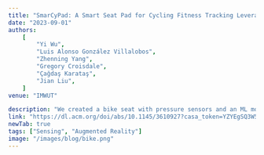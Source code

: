 ```yaml
---
title: "SmarCyPad: A Smart Seat Pad for Cycling Fitness Tracking Leveraging Low-cost Conductive Fabric Sensors"
date: "2023-09-01"
authors:
    [
        "Yi Wu",
        "Luis Alonso González Villalobos",
        "Zhenning Yang",
        "Gregory Croisdale",
        "Çağdaş Karataş",
        "Jian Liu",
    ]
venue: "IMWUT"

description: "We created a bike seat with pressure sensors and an ML model which can estimate the user's pose and peddling cadence."
link: "https://dl.acm.org/doi/abs/10.1145/3610927?casa_token=YZYEgSQ3W5IAAAAA:r-9Rv1Yp6AKF27_el1GybLz9yHmP9oTJJcdEjff8yIivAler-fl-d-DiNvjaOYsKkpO3h8Ci759ggA"
newTab: true
tags: ["Sensing", "Augmented Reality"]
image: "/images/blog/bike.png"
---
```

